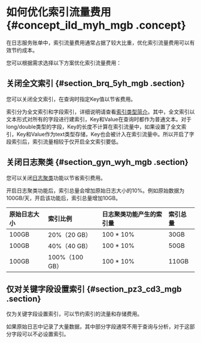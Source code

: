 # 如何优化索引流量费用 {#concept_ild_myh_mgb .concept}

在日志服务账单中，索引流量费用通常占据了较大比重，优化索引流量费用可以有效节约成本。

您可以根据需求选择以下方案优化索引流量费用：

## 关闭全文索引 {#section_brq_5yh_mgb .section}

您可以关闭全文索引，在查询时指定Key值以节省费用。

索引分为全文索引和字段索引，详细说明请查看[索引类型简介](../cn.zh-CN/查询与分析/索引数据类型/简介.md)。其中，全文索引以文本形式对所有的字段进行建索引，Key和Value在查询时都作为普通文本。对于long/double类型的字段，Key的长度不计算在索引流量中，如果设置了全文索引，Key和Value作为text类型存储，Key也会被计入在索引流量中。所以开启了字段索引后，索引流量相较于仅开启全文索引要低。

## 关闭日志聚类 {#section_gyn_wyh_mgb .section}

您可以关闭[日志聚类](../cn.zh-CN/查询与分析/查询语法与功能/日志聚类.md)功能以节省索引费用。

开启日志聚类功能后，索引总量会增加原始日志大小的10%。例如原始数据为100GB/天，开启该功能后，索引总量增加10GB。

|原始日志大小|索引比例|日志聚类功能产生的索引量|索引总量|
|:-----|:---|:-----------|:---|
|100GB|20%（20 GB）|100 \* 10%|30GB|
|100GB|40%（40 GB）|100 \* 10%|50GB|
|100GB|100%（100 GB）|100 \* 10%|110GB|

## 仅对关键字段设置索引 {#section_pz3_cd3_mgb .section}

仅为关键字段设置索引，可以节约索引的流量和存储费用。

如果原始日志中记录了大量数据，其中部分字段通常不用于查询与分析，对于这部分字段可以不必设置索引。

